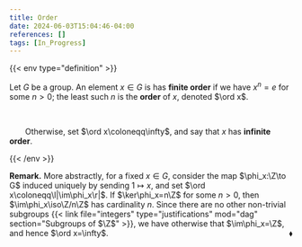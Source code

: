 ```yaml
---
title: Order
date: 2024-06-03T15:04:46-04:00
references: []
tags: [In_Progress]
---
```


{{< env type="definition" >}}

Let $G$ be a group. An element $x\in G$ is has **finite order** if we have $x^n=e$ for some $n>0$; the least such $n$ is the **order** of $x$, denoted $\ord x$.

<br>

&emsp;&emsp;Otherwise, set $\ord x\coloneqq\infty$, and say that $x$ has **infinite order**.

{{< /env >}}

**Remark.** More abstractly, for a fixed $x\in G$, consider the map $\phi_x:\Z\to G$ induced uniquely by sending $1\mapsto x$, and set $\ord x\coloneqq\l|\im\phi_x\r|$. If $\ker\phi_x=n\Z$ for some $n>0$, then $\im\phi_x\iso\Z/n\Z$ has cardinality $n$. Since there are no other non-trivial subgroups {{< link file="integers" type="justifications" mod="dag" section="Subgroups of $\Z$" >}}, we have otherwise that $\im\phi_x=\Z$, and hence $\ord x=\infty$.<span style="float:right;">$\blacklozenge$</span>
